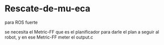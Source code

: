 # Rescate-de-mu-eca
para ROS fuerte

se necesita el Metric-FF que es el planificador para darle el plan a seguir al robot, y en ese Metric-FF meter el output.c 
